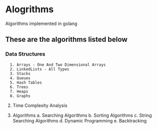 # Alogrithms
Algorithms implemented in golang


## These are the algorithms listed below

### Data Structures
      1. Arrays - One And Two Dimensional Arrays
      2. LinkedLists - All Types 
      3. Stacks
      4. Queues
      5. Hash Tables
      6. Trees
      7. Heaps
      8. Graphs

2. Time Complexity Analysis

3. Algorithms
  a. Searching Algorithms
  b. Sorting Algorithms
  c. String Searching Algorithms
  d. Dynamic Programming
  e. Backtracking
